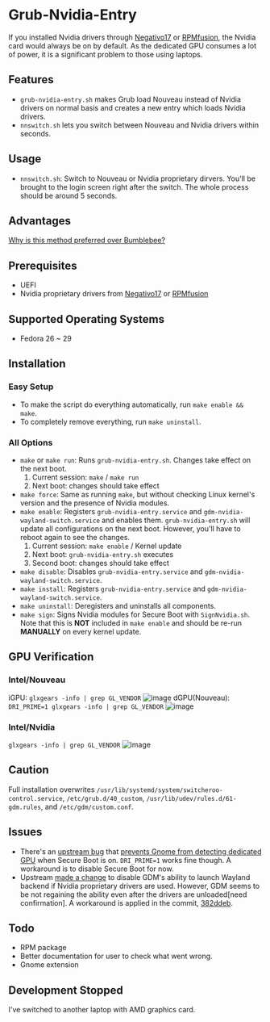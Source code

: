 # Grub-Nvidia-Entry
If you installed Nvidia drivers through [Negativo17](https://negativo17.org/nvidia-driver/) or [RPMfusion](https://rpmfusion.org/Howto/NVIDIA), the Nvidia card would always be on by default. As the dedicated GPU consumes a lot of power, it is a significant problem to those using laptops.

## Features
*	`grub-nvidia-entry.sh` makes Grub load Nouveau instead of Nvidia drivers on normal basis and creates a new entry which loads Nvidia drivers.
*	`nnswitch.sh` lets you switch between Nouveau and Nvidia drivers within seconds.

## Usage
*	`nnswitch.sh`: Switch to Nouveau or Nvidia proprietary dirvers. You'll be brought to the login screen right after the switch. The whole process should be around 5 seconds.

## Advantages
[Why is this method preferred over Bumblebee?](https://superdanby.github.io/Blog/dealing-with-nvidia-optimus.html)

## Prerequisites
*   UEFI
*   Nvidia proprietary drivers from [Negativo17](https://negativo17.org/nvidia-driver/) or [RPMfusion](https://rpmfusion.org/Howto/NVIDIA)

## Supported Operating Systems
*   Fedora 26 ~ 29

## Installation

### Easy Setup
*	To make the script do everything automatically, run `make enable && make`.
*	To completely remove everything, run `make uninstall`.

### All Options
*   `make` or `make run`: Runs `grub-nvidia-entry.sh`. Changes take effect on the next boot.
	1.	Current session: `make` / `make run`
	2.	Next boot: changes should take effect
*   `make force`: Same as running `make`, but without checking Linux kernel's version and the presence of Nvidia modules.
*   `make enable`: Registers `grub-nvidia-entry.service` and `gdm-nvidia-wayland-switch.service` and enables them. `grub-nvidia-entry.sh` will update all configurations on the next boot. However, you'll have to reboot again to see the changes.
	1.	Current session: `make enable` / Kernel update
	2.	Next boot: `grub-nvidia-entry.sh` executes
	3.	Second boot: changes should take effect
*   `make disable`: Disables `grub-nvidia-entry.service` and `gdm-nvidia-wayland-switch.service`.
*   `make install`: Registers `grub-nvidia-entry.service` and `gdm-nvidia-wayland-switch.service`.
*   `make uninstall`: Deregisters and uninstalls all components.
*   `make sign`: Signs Nvidia modules for Secure Boot with `SignNvidia.sh`. Note that this is **NOT** included in `make enable` and should be re-run **MANUALLY** on every kernel update.

## GPU Verification

### Intel/Nouveau
iGPU: `glxgears -info | grep GL_VENDOR`
![image](https://user-images.githubusercontent.com/17717083/42094545-b2c5d6e0-7be2-11e8-96ac-c02493e5aeb9.png)
dGPU(Nouveau): `DRI_PRIME=1 glxgears -info | grep GL_VENDOR`
![image](https://user-images.githubusercontent.com/17717083/42094513-9a635e60-7be2-11e8-856d-107b64721851.png)

### Intel/Nvidia
`glxgears -info | grep GL_VENDOR`
![image](https://user-images.githubusercontent.com/17717083/42094950-d1ee623e-7be3-11e8-80c8-77f8209318ba.png)

## Caution
Full installation overwrites `/usr/lib/systemd/system/switcheroo-control.service`, `/etc/grub.d/40_custom`, `/usr/lib/udev/rules.d/61-gdm.rules`, and `/etc/gdm/custom.conf`.

## Issues
*   There's an [upstream bug](https://bugzilla.redhat.com/show_bug.cgi?id=1476366) that [prevents Gnome from detecting dedicated GPU](https://github.com/Superdanby/Grub-Nvidia-Entry/issues/2) when Secure Boot is on. `DRI_PRIME=1` works fine though. A workaround is to disable Secure Boot for now.
*   Upstream [made a change](https://bugzilla.gnome.org/show_bug.cgi?id=796315) to disable GDM's ability to launch Wayland backend if Nvidia proprietary drivers are used. However, GDM seems to be not regaining the ability even after the drivers are unloaded[need confirmation]. A workaround is applied in the commit,  [382ddeb](https://github.com/Superdanby/Grub-Nvidia-Entry/commit/382ddeb19e92282a4a4c55091c8b0615ce294e8e).

## Todo
*	RPM package
*	Better documentation for user to check what went wrong.
*	Gnome extension

## Development Stopped

I've switched to another laptop with AMD graphics card.
